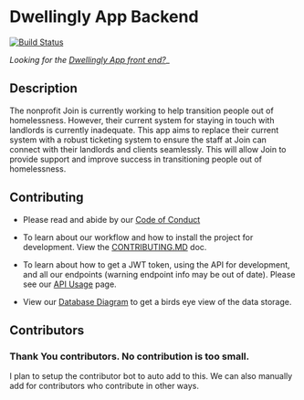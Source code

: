 # Dwellingly App Backend
[![Build Status](https://travis-ci.com/codeforpdx/dwellinglybackend.svg?branch=development)](https://travis-ci.com/codeforpdx/dwellinglybackend)

_Looking for the [Dwellingly App front end?](https://github.com/codeforpdx/dwellingly-app)__


## Description

The nonprofit Join is currently working to help transition people out of homelessness. However, their current system for staying in touch with landlords is currently inadequate.  This app aims to replace their current system with a robust ticketing system to ensure the staff at Join can connect with their landlords and clients seamlessly. This will allow Join to provide support and improve success in transitioning people out of homelessness.

## Contributing

 - Please read and abide by our [Code of Conduct](https://github.com/codeforpdx/codeofconduct)

 - To learn about our workflow and how to install the project for development. View the [CONTRIBUTING.MD](./CONTRIBUTING.md) doc.

 - To learn about how to get a JWT token, using the API for development, and all our endpoints (warning endpoint info may be out of date). Please see our [API Usage](./doc/using_the_api.md) page.

 - View our <a href="https://dbdiagram.io/d/5f28f4b27543d301bf5dc585" target="_blank">Database Diagram</a> to get a birds eye view of the data storage.

## Contributors

### Thank You contributors. No contribution is too small.

I plan to setup the contributor bot to auto add to this. We can also manually add for contributors who contribute in other ways.